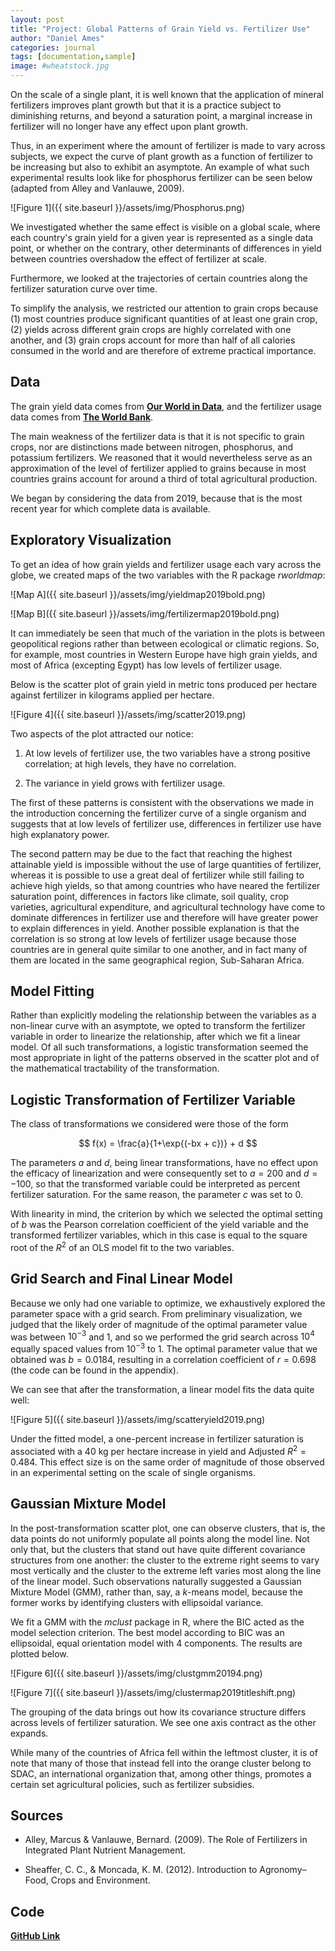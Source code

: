 ```yaml
---
layout: post
title: "Project: Global Patterns of Grain Yield vs. Fertilizer Use"
author: "Daniel Ames"
categories: journal
tags: [documentation,sample]
image: #wheatstock.jpg
---
```

On the scale of a single plant, it is well known that the application of mineral fertilizers improves plant growth but that it is a practice subject to diminishing returns, and beyond a saturation point, a marginal increase in fertilizer will no longer have any effect upon plant growth.

Thus, in an experiment where the amount of fertilizer is made to vary across subjects, we expect the curve of plant growth as a function of fertilizer to be increasing but also to exhibit an asymptote. An example of what such experimental results look like for phosphorus fertilizer can be seen below (adapted from Alley and Vanlauwe, 2009).

![Figure 1]({{ site.baseurl }}/assets/img/Phosphorus.png)

We investigated whether the same effect is visible on a global scale, where each country's grain yield for a given year is represented as a single data point, or whether on the contrary, other determinants of differences in yield between countries overshadow the effect of fertilizer at scale. 

Furthermore, we looked at the trajectories of certain countries along the fertilizer saturation curve over time.

To simplify the analysis, we restricted our attention to grain crops because (1) most countries produce significant quantities of at least one grain crop, (2) yields across different grain crops are highly correlated with one another, and (3) grain crops account for more than half of all calories consumed in the world and are therefore of extreme practical importance.

## Data

The grain yield data comes from [**Our World in Data**](https://ourworldindata.org/crop-yields), and the fertilizer usage data comes from [**The World Bank**](https://data.worldbank.org/indicator/AG.CON.FERT.ZS). 

The main weakness of the fertilizer data is that it is not specific to grain crops, nor are distinctions made between nitrogen, phosphorus, and potassium fertilizers. We reasoned that it would nevertheless serve as an approximation of the level of fertilizer applied to grains because in most countries grains account for around a third of total agricultural production.

We began by considering the data from 2019, because that is the most recent year for which complete data is available.

## Exploratory Visualization
To get an idea of how grain yields and fertilizer usage each vary across the globe, we created maps of the two variables with the R package _rworldmap_:

![Map A]({{ site.baseurl }}/assets/img/yieldmap2019bold.png)

![Map B]({{ site.baseurl }}/assets/img/fertilizermap2019bold.png)


It can immediately be seen that much of the variation in the plots is between geopolitical regions rather than between ecological or climatic regions. So, for example, most countries in Western Europe have high grain yields, and most of Africa (excepting Egypt) has low levels of fertilizer usage.

Below is the scatter plot of grain yield in metric tons produced per hectare against fertilizer in kilograms applied per hectare. 

![Figure 4]({{ site.baseurl }}/assets/img/scatter2019.png)

Two aspects of the plot attracted our notice:

1. At low levels of fertilizer use, the two variables have a strong positive correlation; at high levels, they have no correlation.

2. The variance in yield grows with fertilizer usage.

The first of these patterns is consistent with the observations we made in the introduction concerning the fertilizer curve of a single organism and suggests that at low levels of fertilizer use, differences in fertilizer use have high explanatory power.

The second pattern may be due to the fact that reaching the highest attainable yield is impossible without the use of large quantities of fertilizer, whereas it is possible to use a great deal of fertilizer while still failing to achieve high yields, so that among countries who have neared the fertilizer saturation point, differences in factors like climate, soil quality, crop varieties, agricultural expenditure, and agricultural technology have come to dominate differences in fertilizer use and therefore will have greater power to explain differences in yield. Another possible explanation is that the correlation is so strong at low levels of fertilizer usage because those countries are in general quite similar to one another, and in fact many of them are located in the same geographical region, Sub-Saharan Africa.

## Model Fitting

Rather than explicitly modeling the relationship between the variables as a non-linear curve with an asymptote, we opted to transform the fertilizer variable in order to linearize the relationship, after which we fit a linear model. Of all such transformations, a logistic transformation seemed the most appropriate in light of the patterns observed in the scatter plot and of the mathematical tractability of the transformation.

## Logistic Transformation of Fertilizer Variable

The class of transformations we considered were those of the form 

$$
f(x) = \frac{a}{1+\exp{(-bx + c})} + d
$$

The parameters $a$ and $d$, being linear transformations, have no effect upon the efficacy of linearization and were consequently set to $a = 200$ and $d = -100$, so that the transformed variable could be interpreted as percent fertilizer saturation. For the same reason, the parameter $c$ was set to $0$.

With linearity in mind, the criterion by which we selected the optimal setting of $b$ was the Pearson correlation coefficient of the yield variable and the transformed fertilizer variables, which in this case is equal to the square root of the $R^2$ of an OLS model fit to the two variables.

## Grid Search and Final Linear Model
Because we only had one variable to optimize, we exhaustively explored the parameter space with a grid search. From preliminary visualization, we judged that the likely order of magnitude of the optimal parameter value was between $10^{-3}$ and 1, and so we performed the grid search across $10^4$ equally spaced values from $10^{-3}$ to 1. The optimal parameter value that we obtained was $b = 0.0184$, resulting in a correlation coefficient of $r = 0.698$ (the code can be found in the appendix).

We can see that after the transformation, a linear model fits the data quite well:

![Figure 5]({{ site.baseurl }}/assets/img/scatteryield2019.png)

Under the fitted model, a one-percent increase in fertilizer saturation is associated with a 40 kg per hectare increase in yield and Adjusted $R^2 = 0.484$. This effect size is on the same order of magnitude of those observed in an experimental setting on the scale of single organisms.

## Gaussian Mixture Model

In the post-transformation scatter plot, one can observe clusters, that is, the data points do not uniformly populate all points along the model line. Not only that, but the clusters that stand out have quite different covariance structures from one another: the cluster to the extreme right seems to vary most vertically and the cluster to the extreme left varies most along the line of the linear model. Such observations naturally suggested a Gaussian Mixture Model (GMM), rather than, say, a $k$-means model, because the former works by identifying clusters with ellipsoidal variance.

We fit a GMM with the $mclust$ package in R, where the BIC acted as the model selection criterion. The best model according to BIC was an ellipsoidal, equal orientation model with 4 components. The results are plotted below.

![Figure 6]({{ site.baseurl }}/assets/img/clustgmm20194.png)

![Figure 7]({{ site.baseurl }}/assets/img/clustermap2019titleshift.png)

The grouping of the data brings out how its covariance structure differs across levels of fertilizer saturation. We see one axis contract as the other expands.

While many of the countries of Africa fell within the leftmost cluster, it is of note that many of those that instead fell into the orange cluster belong to SDAC, an international organization that, among other things, promotes a certain set agricultural policies, such as fertilizer subsidies.


## Sources

* Alley, Marcus & Vanlauwe, Bernard. (2009). The Role of Fertilizers in Integrated Plant Nutrient Management. 

* Sheaffer, C. C., & Moncada, K. M. (2012). Introduction to Agronomy–Food, Crops and Environment.

## Code

[**GitHub Link**](https://github.com/DanielAmes/grain-yield/blob/main/scripts/grain_yield_copy.R)

